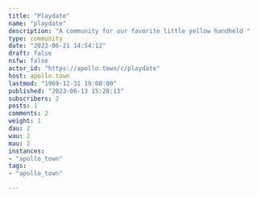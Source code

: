 ```yaml
---
title: "Playdate" 
name: "playdate"
description: "A community for our favorite little yellow handheld "
type: community
date: "2023-06-21 14:54:12"
draft: false
nsfw: false
actor_id: "https://apollo.town/c/playdate"
host: apollo.town
lastmod: "1969-12-31 19:00:00"
published: "2023-06-13 15:28:13"
subscribers: 2
posts: 1
comments: 2
weight: 1
dau: 2
wau: 2
mau: 2
instances:
- "apollo_town"
tags: 
- "apollo_town"

---
```

